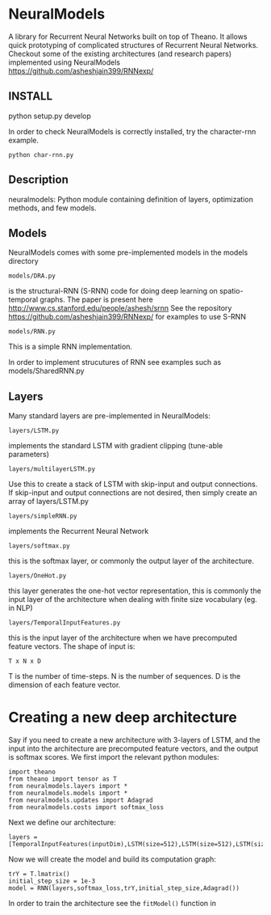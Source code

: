 # NeuralModels
A library for Recurrent Neural Networks built on top of Theano. It allows quick prototyping of complicated structures of Recurrent Neural Networks. Checkout some of the existing architectures (and research papers) implemented using NeuralModels https://github.com/asheshjain399/RNNexp/

## INSTALL

python setup.py develop

In order to check NeuralModels is correctly installed, try the character-rnn example. 
``` 
python char-rnn.py 
```

## Description

neuralmodels: Python module containing definition of layers, optimization methods, and few models. 

## Models

NeuralModels comes with some pre-implemented models in the models directory

```
models/DRA.py
``` 
is the structural-RNN (S-RNN) code for doing deep learning on spatio-temporal graphs. The paper is present here http://www.cs.stanford.edu/people/ashesh/srnn See the repository https://github.com/asheshjain399/RNNexp/ for examples to use S-RNN

```
models/RNN.py
```
This is a simple RNN implementation.

In order to implement strucutures of RNN see examples such as models/SharedRNN.py

## Layers

Many standard layers are pre-implemented in NeuralModels:

```
layers/LSTM.py
```
implements the standard LSTM with gradient clipping (tune-able parameters)

```
layers/multilayerLSTM.py
```
Use this to create a stack of LSTM with skip-input and output connections. If skip-input and output connections are not desired, then simply create an array of layers/LSTM.py
```
layers/simpleRNN.py
```
implements the Recurrent Neural Network
```
layers/softmax.py
```
this is the softmax layer, or commonly the output layer of the architecture.
```
layers/OneHot.py
```
this layer generates the one-hot vector representation, this is commonly the input layer of the architecture when dealing with finite size vocabulary (eg. in NLP)
```
layers/TemporalInputFeatures.py
```
this is the input layer of the architecture when we have precomputed feature vectors. The shape of input is:
```
T x N x D
```
T is the number of time-steps.
N is the number of sequences.
D is the dimension of each feature vector.

# Creating a new deep architecture
Say if you need to create a new architecture with 3-layers of LSTM, and the input into the architecture are precomputed feature vectors, and the output is softmax scores. We first import the relevant python modules:
```
import theano
from theano import tensor as T
from neuralmodels.layers import *
from neuralmodels.models import *
from neuralmodels.updates import Adagrad
from neuralmodels.costs import softmax_loss
```

Next we define our architecture:
```
layers = [TemporalInputFeatures(inputDim),LSTM(size=512),LSTM(size=512),LSTM(size=512),softmax(size=numClasses)]
```
Now we will create the model and build its computation graph:
```
trY = T.lmatrix()
initial_step_size = 1e-3
model = RNN(layers,softmax_loss,trY,initial_step_size,Adagrad())
```
In order to train the architecture see the ``` fitModel() ``` function in 
